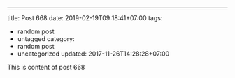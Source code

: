 ---
title: Post 668
date: 2019-02-19T09:18:41+07:00
tags:
  - random post
  - untagged
category:
  - random post
  - uncategorized
updated: 2017-11-26T14:28:28+07:00

This is content of post 668